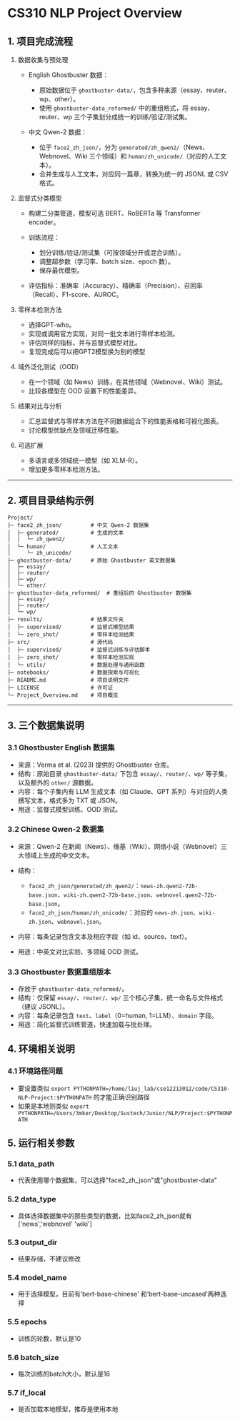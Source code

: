 # CS310 NLP Project Overview

## 1. 项目完成流程

1. 数据收集与预处理

   - English Ghostbuster 数据：

     - 原始数据位于 `ghostbuster-data/`，包含多种来源（essay、reuter、wp、other）。
     - 使用 `ghostbuster-data_reformed/` 中的重组格式，将 essay、reuter、wp 三个子集划分成统一的训练/验证/测试集。

   - 中文 Qwen-2 数据：

     - 位于 `face2_zh_json/`，分为 `generated/zh_qwen2/`（News、Webnovel、Wiki 三个领域）和 `human/zh_unicode/`（对应的人工文本）。
     - 合并生成与人工文本，对应同一篇章，转换为统一的 JSONL 或 CSV 格式。

2. 监督式分类模型

   - 构建二分类管道，模型可选 BERT、RoBERTa 等 Transformer encoder。
   - 训练流程：

     - 划分训练/验证/测试集（可按领域分开或混合训练）。
     - 调整超参数（学习率、batch size、epoch 数）。
     - 保存最优模型。

   - 评估指标：准确率（Accuracy）、精确率（Precision）、召回率（Recall）、F1-score、AUROC。

3. 零样本检测方法

   - 选择GPT-who。
   - 实现或调用官方实现，对同一批文本进行零样本检测。
   - 评估同样的指标，并与监督式模型对比。
   - 复现完成后可以把GPT2模型换为别的模型

4. 域外泛化测试（OOD）

   - 在一个领域（如 News）训练，在其他领域（Webnovel、Wiki）测试。
   - 比较各模型在 OOD 设置下的性能差异。

5. 结果对比与分析

   - 汇总监督式与零样本方法在不同数据组合下的性能表格和可视化图表。
   - 讨论模型优缺点及领域迁移性能。

6. 可选扩展

   - 多语言或多领域统一模型（如 XLM-R）。
   - 增加更多零样本检测方法。

---

## 2. 项目目录结构示例

```text
Project/
├─ face2_zh_json/         # 中文 Qwen-2 数据集
│  ├─ generated/          # 生成的文本
│  │  └─ zh_qwen2/
│  └─ human/              # 人工文本
│     └─ zh_unicode/
├─ ghostbuster-data/      # 原始 Ghostbuster 英文数据集
│  ├─ essay/
│  ├─ reuter/
│  ├─ wp/
│  └─ other/
├─ ghostbuster-data_reformed/  # 重组后的 Ghostbuster 数据集
│  ├─ essay/
│  ├─ reuter/
│  └─ wp/
├─ results/               # 结果文件夹
│  ├─ supervised/         # 监督式模型结果
│  └─ zero_shot/          # 零样本检测结果
├─ src/                   # 源代码
│  ├─ supervised/         # 监督式训练与评估脚本
│  ├─ zero_shot/          # 零样本检测实现
│  └─ utils/              # 数据处理与通用函数
├─ notebooks/             # 数据探索与可视化
├─ README.md              # 项目说明文件
├─ LICENSE                # 许可证
└─ Project_Overview.md    # 项目概览
```

---

## 3. 三个数据集说明

### 3.1 Ghostbuster English 数据集

- 来源：Verma et al. (2023) 提供的 Ghostbuster 仓库。
- 结构：原始目录 `ghostbuster-data/` 下包含 `essay/`、`reuter/`、`wp/` 等子集，以及额外的 `other/` 源数据。
- 内容：每个子集内有 LLM 生成文本（如 Claude、GPT 系列）与对应的人类撰写文本，格式多为 TXT 或 JSON。
- 用途：监督式模型训练、OOD 测试。

### 3.2 Chinese Qwen-2 数据集

- 来源：Qwen-2 在新闻（News）、维基（Wiki）、网络小说（Webnovel）三大领域上生成的中文文本。
- 结构：

  - `face2_zh_json/generated/zh_qwen2/`：`news-zh.qwen2-72b-base.json`、`wiki-zh.qwen2-72b-base.json`、`webnovel.qwen2-72b-base.json`。
  - `face2_zh_json/human/zh_unicode/`：对应的 `news-zh.json`、`wiki-zh.json`、`webnovel.json`。

- 内容：每条记录包含文本及相应字段（如 id、source、text）。
- 用途：中英文对比实验、多领域 OOD 测试。

### 3.3 Ghostbuster 数据重组版本

- 存放于 `ghostbuster-data_reformed/`。
- 结构：仅保留 `essay/`、`reuter/`、`wp/` 三个核心子集，统一命名与文件格式（建议 JSONL）。
- 内容：每条记录包含 `text`、`label`（0=human, 1=LLM）、`domain` 字段。
- 用途：简化监督式训练管道，快速加载与批处理。

## 4. 环境相关说明

### 4.1 环境路径问题

- 要设置类似 `export PYTHONPATH=/home/liuj_lab/cse12213012/code/CS310-NLP-Project:$PYTHONPATH` 的才能正确识别路径
- 如果是本地则类似 `export PYTHONPATH=/Users/3mker/Desktop/Sustech/Junior/NLP/Project:$PYTHONPATH`

## 5. 运行相关参数

### 5.1 data_path

- 代表使用哪个数据集，可以选择"face2_zh_json"或"ghostbuster-data"

### 5.2 data_type

- 具体选择数据集中的那些类型的数据，比如face2_zh_json就有 ['news','webnovel' 'wiki'] 

### 5.3 output_dir

- 结果存储，不建议修改

### 5.4 model_name

- 用于选择模型，目前有‘bert-base-chinese' 和‘bert-base-uncased'两种选择

### 5.5 epochs

- 训练的轮数，默认是10

### 5.6 batch_size

- 每次训练的batch大小，默认是16

### 5.7 if_local

- 是否加载本地模型，推荐是使用本地